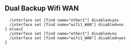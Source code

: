 ## Dual Backup Wifi WAN
```:if ([/ip firewall address-list find list="backup"] != "")  do={
  /interface set [find name="ether1"] disabled=yes
  /interface set [find name="wifi1_WAN"] disabled=no
} else={
  /interface set [find name="ether1"] disabled=no 
  /interface set [find name="wifi1_WAN"] disabled=yes
}
```